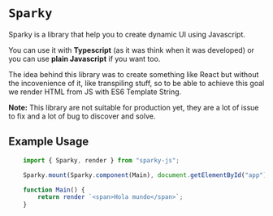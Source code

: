 # `Sparky`

Sparky is a library that help you to create dynamic UI using Javascript.

You can use it with **Typescript** (as it was think when it was developed) or you can use **plain Javascript** if you want too.

The idea behind this library was to create something like React but without the incovenience of it, like transpiling stuff, so to be able to achieve this goal we render HTML from JS with ES6 Template String.

**Note:** This library are not suitable for production yet, they are a lot of issue to fix and a lot of bug to discover and solve.

## Example Usage

```js
    import { Sparky, render } from "sparky-js";

    Sparky.mount(Sparky.component(Main), document.getElementById("app"));

    function Main() {
        return render `<span>Hola mundo</span>`;
    }
```
